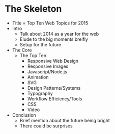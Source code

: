 The Skeleton
============

- Title = Top Ten Web Topics for 2015
- Intro
    - Talk about 2014 as a year for the web
    - Elude to the big moments breifly
    - Setup for the future
- The Core
    - The Top Ten
        - Responsive Web Design
        - Responsive Images
        - Javascript/Node.js
        - Animation
        - SVG
        - Design Patterns/Systems
        - Typography
        - Workflow Efficiency/Tools
        - CSS
        - Video
- Conclusion
    - Brief mention about the future being bright
    - There could be surprises
